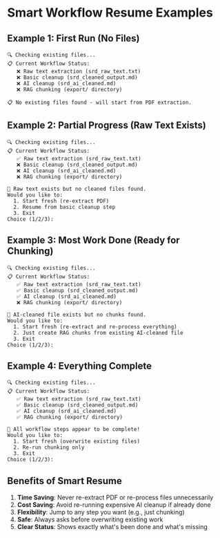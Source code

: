 # Smart Workflow Resume Examples

## Example 1: First Run (No Files)
```
🔍 Checking existing files...
📋 Current Workflow Status:
   ❌ Raw text extraction (srd_raw_text.txt)
   ❌ Basic cleanup (srd_cleaned_output.md)
   ❌ AI cleanup (srd_ai_cleaned.md)
   ❌ RAG chunking (export/ directory)

📋 No existing files found - will start from PDF extraction.
```

## Example 2: Partial Progress (Raw Text Exists)
```
🔍 Checking existing files...
📋 Current Workflow Status:
   ✅ Raw text extraction (srd_raw_text.txt)
   ❌ Basic cleanup (srd_cleaned_output.md)
   ❌ AI cleanup (srd_ai_cleaned.md)
   ❌ RAG chunking (export/ directory)

📑 Raw text exists but no cleaned files found.
Would you like to:
  1. Start fresh (re-extract PDF)
  2. Resume from basic cleanup step
  3. Exit
Choice (1/2/3):
```

## Example 3: Most Work Done (Ready for Chunking)
```
🔍 Checking existing files...
📋 Current Workflow Status:
   ✅ Raw text extraction (srd_raw_text.txt)
   ✅ Basic cleanup (srd_cleaned_output.md)
   ✅ AI cleanup (srd_ai_cleaned.md)
   ❌ RAG chunking (export/ directory)

📄 AI-cleaned file exists but no chunks found.
Would you like to:
  1. Start fresh (re-extract and re-process everything)
  2. Just create RAG chunks from existing AI-cleaned file
  3. Exit
Choice (1/2/3):
```

## Example 4: Everything Complete
```
🔍 Checking existing files...
📋 Current Workflow Status:
   ✅ Raw text extraction (srd_raw_text.txt)
   ✅ Basic cleanup (srd_cleaned_output.md)
   ✅ AI cleanup (srd_ai_cleaned.md)
   ✅ RAG chunking (export/ directory)

🎉 All workflow steps appear to be complete!
Would you like to:
  1. Start fresh (overwrite existing files)
  2. Re-run chunking only
  3. Exit
Choice (1/2/3):
```

## Benefits of Smart Resume

1. **Time Saving**: Never re-extract PDF or re-process files unnecessarily
2. **Cost Saving**: Avoid re-running expensive AI cleanup if already done
3. **Flexibility**: Jump to any step you want (e.g., just chunking)
4. **Safe**: Always asks before overwriting existing work
5. **Clear Status**: Shows exactly what's been done and what's missing
